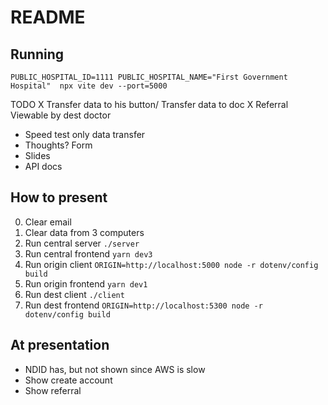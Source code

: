 # README
## Running
```
PUBLIC_HOSPITAL_ID=1111 PUBLIC_HOSPITAL_NAME="First Government Hospital"  npx vite dev --port=5000
```

TODO
X Transfer data to his button/ Transfer data to doc
X Referral Viewable by dest doctor
- Speed test only data transfer
- Thoughts? Form
- Slides
- API docs


## How to present
0. Clear email
0. Clear data from 3 computers
1. Run central server   `./server`
4. Run central frontend `yarn dev3`
2. Run origin client    `ORIGIN=http://localhost:5000 node -r dotenv/config build`
3. Run origin frontend  `yarn dev1`
4. Run dest client      `./client`
4. Run dest frontend    `ORIGIN=http://localhost:5300 node -r dotenv/config build`

## At presentation
- NDID has, but not shown since AWS is slow
- Show create account
- Show referral